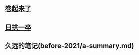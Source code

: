 ## [卷起来了](2021/a-summary.md)

## [日拱一卒](accumulate/a-summary.md)

## 久远的笔记(before-2021/a-summary.md)

<!-- ## demo 入口

### 游戏

- [贪吃蛇](https://zhangxuekang.com/snake/index.html)
- [坦克大战](https://zhangxuekang.com/tank/tank.html)

### 其他

- [draft.js 富文本编辑器](https://zhangxuekang.com/rich-text/index.html)
- [localStorage 日历](https://zhangxuekang.com/web-calendar/index.html)
- [跟随鼠标移动的文字特效](https://zhangxuekang.com/mouse-show/index.html)
- [鼠标轨迹转 svg](https://zhangxuekang.com/mouse-svg/index.html) -->
